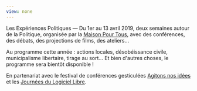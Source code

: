 ```yaml
---
view: none
---
```


Les Expériences Politiques &mdash; Du 1er au 13 avril 2019, deux semaines autour de la Politique, organisée par la [Maison Pour Tous][1], avec des conférences, des débats, des projections de films, des ateliers…

Au programme cette année : actions locales, désobéissance civile, municipalisme libertaire, tirage au sort… Et bien d'autres choses, le programme sera bientôt disponible !

En partenariat avec le festival de conférences gesticulées [Agitons nos idées][2] et les [Journées du Logiciel Libre][3].

[1]: https://www.salledesrancy.com/
[2]: https://festiconfslyon.fr/
[3]: https://jdll.org/
